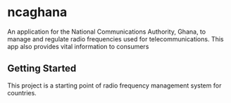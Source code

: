 # ncaghana

An application for the National Communications Authority, Ghana, to manage and regulate radio frequencies used for telecommunications. This app also provides vital information to consumers

## Getting Started

This project is a starting point of radio frequency management system for countries.

